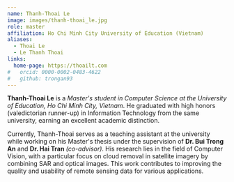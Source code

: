 ```yaml
---
name: Thanh-Thoai Le
image: images/thanh-thoai_le.jpg
role: master
affiliation: Ho Chi Minh City University of Education (Vietnam)
aliases:
  - Thoai Le
  - Le Thanh Thoai
links:
  home-page: https://thoailt.com
#   orcid: 0000-0002-0483-4622
#   github: trongan93
---
```


**Thanh-Thoai Le** is a *Master's student in Computer Science at the University of Education, Ho Chi Minh City, Vietnam*. He graduated with high honors (valedictorian runner-up) in Information Technology from the same university, earning an excellent academic distinction.

Currently, Thanh-Thoai serves as a teaching assistant at the university while working on his Master's thesis under the supervision of **Dr. Bui Trong An** and **Dr. Hai Tran** *(co-advisor)*. His research lies in the field of Computer Vision, with a particular focus on cloud removal in satellite imagery by combining SAR and optical images. This work contributes to improving the quality and usability of remote sensing data for various applications.


